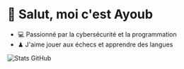 # 👋 Salut, moi c'est Ayoub

- 💻 Passionné par la cybersécurité et la programmation
- ♟ J'aime jouer aux échecs et apprendre des langues


![Stats GitHub](https://github-readme-stats.vercel.app/api?username=ayoubkaddioui&show_icons=true)
